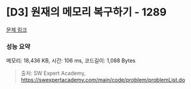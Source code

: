 # [D3] 원재의 메모리 복구하기 - 1289 

[문제 링크](https://swexpertacademy.com/main/code/problem/problemDetail.do?contestProbId=AV19AcoKI9sCFAZN) 

### 성능 요약

메모리: 18,436 KB, 시간: 106 ms, 코드길이: 1,088 Bytes



> 출처: SW Expert Academy, https://swexpertacademy.com/main/code/problem/problemList.do